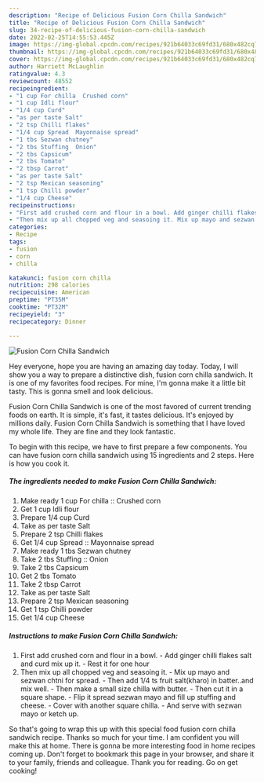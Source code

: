 ```yaml
---
description: "Recipe of Delicious Fusion Corn Chilla Sandwich"
title: "Recipe of Delicious Fusion Corn Chilla Sandwich"
slug: 34-recipe-of-delicious-fusion-corn-chilla-sandwich
date: 2022-02-25T14:55:53.445Z
image: https://img-global.cpcdn.com/recipes/921b64033c69fd31/680x482cq70/fusion-corn-chilla-sandwich-recipe-main-photo.jpg
thumbnail: https://img-global.cpcdn.com/recipes/921b64033c69fd31/680x482cq70/fusion-corn-chilla-sandwich-recipe-main-photo.jpg
cover: https://img-global.cpcdn.com/recipes/921b64033c69fd31/680x482cq70/fusion-corn-chilla-sandwich-recipe-main-photo.jpg
author: Harriett McLaughlin
ratingvalue: 4.3
reviewcount: 48552
recipeingredient:
- "1 cup For chilla  Crushed corn"
- "1 cup Idli flour"
- "1/4 cup Curd"
- "as per taste Salt"
- "2 tsp Chilli flakes"
- "1/4 cup Spread  Mayonnaise spread"
- "1 tbs Sezwan chutney"
- "2 tbs Stuffing  Onion"
- "2 tbs Capsicum"
- "2 tbs Tomato"
- "2 tbsp Carrot"
- "as per taste Salt"
- "2 tsp Mexican seasoning"
- "1 tsp Chilli powder"
- "1/4 cup Cheese"
recipeinstructions:
- "First add crushed corn and flour in a bowl. Add ginger chilli flakes salt and curd mix up it. Rest it for one hour"
- "Then mix up all chopped veg and seasoing it. Mix up mayo and sezwan chtni for spread. Then add 1/4 ts fruit salt(kharo) in batter..and mix well. Then make a small size chilla with butter. Then cut it in a square shape.  Flip it spread sezwan mayo and fill up stuffing and cheese.  Cover with another square chilla. And serve with sezwan mayo or ketch up."
categories:
- Recipe
tags:
- fusion
- corn
- chilla

katakunci: fusion corn chilla 
nutrition: 298 calories
recipecuisine: American
preptime: "PT35M"
cooktime: "PT32M"
recipeyield: "3"
recipecategory: Dinner

---
```



![Fusion Corn Chilla Sandwich](https://img-global.cpcdn.com/recipes/921b64033c69fd31/680x482cq70/fusion-corn-chilla-sandwich-recipe-main-photo.jpg)

Hey everyone, hope you are having an amazing day today. Today, I will show you a way to prepare a distinctive dish, fusion corn chilla sandwich. It is one of my favorites food recipes. For mine, I'm gonna make it a little bit tasty. This is gonna smell and look delicious.



Fusion Corn Chilla Sandwich is one of the most favored of current trending foods on earth. It is simple, it's fast, it tastes delicious. It's enjoyed by millions daily. Fusion Corn Chilla Sandwich is something that I have loved my whole life. They are fine and they look fantastic.


To begin with this recipe, we have to first prepare a few components. You can have fusion corn chilla sandwich using 15 ingredients and 2 steps. Here is how you cook it.

<!--inarticleads1-->

##### The ingredients needed to make Fusion Corn Chilla Sandwich:

1. Make ready 1 cup For chilla :: Crushed corn
1. Get 1 cup Idli flour
1. Prepare 1/4 cup Curd
1. Take as per taste Salt
1. Prepare 2 tsp Chilli flakes
1. Get 1/4 cup Spread :: Mayonnaise spread
1. Make ready 1 tbs Sezwan chutney
1. Take 2 tbs Stuffing :: Onion
1. Take 2 tbs Capsicum
1. Get 2 tbs Tomato
1. Take 2 tbsp Carrot
1. Take as per taste Salt
1. Prepare 2 tsp Mexican seasoning
1. Get 1 tsp Chilli powder
1. Get 1/4 cup Cheese




<!--inarticleads2-->

##### Instructions to make Fusion Corn Chilla Sandwich:

1. First add crushed corn and flour in a bowl. - Add ginger chilli flakes salt and curd mix up it. - Rest it for one hour
1. Then mix up all chopped veg and seasoing it. - Mix up mayo and sezwan chtni for spread. - Then add 1/4 ts fruit salt(kharo) in batter..and mix well. - Then make a small size chilla with butter. - Then cut it in a square shape. -  Flip it spread sezwan mayo and fill up stuffing and cheese. -  Cover with another square chilla. - And serve with sezwan mayo or ketch up.




So that's going to wrap this up with this special food fusion corn chilla sandwich recipe. Thanks so much for your time. I am confident you will make this at home. There is gonna be more interesting food in home recipes coming up. Don't forget to bookmark this page in your browser, and share it to your family, friends and colleague. Thank you for reading. Go on get cooking!
